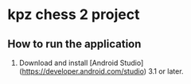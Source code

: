 # kpz chess 2 project

## How to run the application

1. Download and install [Android Studio] (https://developer.android.com/studio) 3.1 or later.
